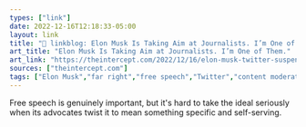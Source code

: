 ```yaml
---
types: ["link"]
date: 2022-12-16T12:18:33-05:00
layout: link
title: "🔗 linkblog: Elon Musk Is Taking Aim at Journalists. I’m One of Them.'"
art_title: "Elon Musk Is Taking Aim at Journalists. I’m One of Them."
art_link: "https://theintercept.com/2022/12/16/elon-musk-twitter-suspended-journalists/"
sources: ["theintercept.com"]
tags: ["Elon Musk","far right","free speech","Twitter","content moderation"]
---
```

Free speech is genuinely important, but it's hard to take the ideal seriously when its advocates twist it to mean something specific and self-serving.  
 
